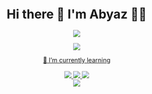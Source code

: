 <h1 align = "center" > Hi there 👋 I'm Abyaz 👨‍💻</h1>

<p align = "center">
  <a href="https://linktr.ee/abyazk">
    <img src="https://img.shields.io/badge/linktree-39E09B?style=for-the-badge&logo=linktree&logoColor=white" />
</p>

<p align = "center"> 
<img src = "https://github-readme-stats-git-masterrstaa-rickstaa.vercel.app/api?username=MuhammadAbyaz&theme=tokyonight">
</p>

<p align='center'>
  🌱 I’m currently learning <br/><br/>
  <img src="https://img.shields.io/badge/html-E34F26?style=for-the-badge&logo=html5&logoColor=white&labelColor=%23E34F26&color=%23E34F26"/>  
  <img src="https://img.shields.io/badge/css-1572B6?style=for-the-badge&logo=css3&logoColor=white&labelColor=%231572B6&color=%231572B6
  "/>
  <img src="https://img.shields.io/badge/javascipt-f3db1d?style=for-the-badge&logo=javascript&logoColor=black&labelColor=%23f3db1d&color=%23F7DF1E"/>
  <br/  >  
  <img src="https://img.shields.io/badge/postgresql-4169E1?style=for-the-badge&logo=postgresql&logoColor=white&labelColor=%234169E1&color=%234169E1
  "/>  
</p>
